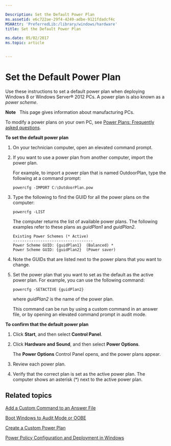 ```yaml
---

Description: Set the Default Power Plan
ms.assetid: e6c722ae-29f4-4249-adbe-9121fdadcf4c
MSHAttr: 'PreferredLib:/library/windows/hardware'
title: Set the Default Power Plan

ms.date: 05/02/2017
ms.topic: article


---
```


# Set the Default Power Plan


Use these instructions to set a default power plan when deploying Windows 8 or Windows Server® 2012 PCs. A power plan is also known as a *power scheme*.

**Note**  
This page gives information about manufacturing PCs.

To modify a power plans on your own PC, see [Power Plans: Frequently asked questions](http://go.microsoft.com/fwlink/p/?linkid=278892).

 

**To set the default power plan**

1.  On your technician computer, open an elevated command prompt.

2.  If you want to use a power plan from another computer, import the power plan.

    For example, to import a power plan that is named OutdoorPlan, type the following at a command prompt:

    ```
    powercfg -IMPORT C:\OutdoorPlan.pow
    ```

3.  Type the following to find the GUID for all the power plans on the computer:

    ```
    powercfg -LIST
    ```

    The computer returns the list of available power plans. The following examples refer to these plans as *guidPlan1* and *guidPlan2*.

    ```
    Existing Power Schemes (* Active)
    -----------------------------------
    Power Scheme GUID: {guidPlan1}  (Balanced) *
    Power Scheme GUID: {guidPlan2}  (Power saver)
    ```

4.  Note the GUIDs that are listed next to the power plans that you want to change.

5.  Set the power plan that you want to set as the default as the active power plan. For example, you can use the following command:

    ```
    powercfg -SETACTIVE {guidPlan2}
    ```

    where *guidPlan2* is the name of the power plan.

    This command can be run by using a custom command in an answer file, or by opening an elevated command prompt in audit mode.

**To confirm that the default power plan**

1.  Click **Start**, and then select **Control Panel**.

2.  Click **Hardware and Sound**, and then select **Power Options**.

    The **Power Options** Control Panel opens, and the power plans appear.

3.  Review each power plan.

4.  Verify that the correct plan is set as the active power plan. The computer shows an asterisk (\*) next to the active power plan.

## <span id="related_topics"></span>Related topics


[Add a Custom Command to an Answer File](https://msdn.microsoft.com/library/windows/hardware/dn915058)

[Boot Windows to Audit Mode or OOBE](boot-windows-to-audit-mode-or-oobe.md)

[Create a Custom Power Plan](create-a-custom-power-plan-technicalreference.md)

[Power Policy Configuration and Deployment in Windows](http://go.microsoft.com/fwlink/p/?linkid=129584)

 

 






